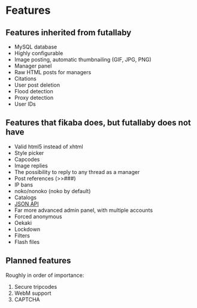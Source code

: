 # Features
## Features inherited from futallaby
* MySQL database
* Highly configurable
* Image posting, automatic thumbnailing (GIF, JPG, PNG)
* Manager panel
* Raw HTML posts for managers
* Citations
* User post deletion
* Flood detection
* Proxy detection
* User IDs

## Features that fikaba does, but futallaby does not have
* Valid html5 instead of xhtml
* Style picker
* Capcodes
* Image replies
* The possibility to reply to any thread as a manager
* Post references (>>###)
* IP bans
* noko/nonoko (noko by default)
* Catalogs
* [JSON API](https://github.com/knarka/fikaba/blob/master/docs/api.md)
* Far more advanced admin panel, with multiple accounts
* Forced anonymous
* Oekaki
* Lockdown
* Filters
* Flash files

## Planned features
Roughly in order of importance:

1. Secure tripcodes
2. WebM support
3. CAPTCHA
